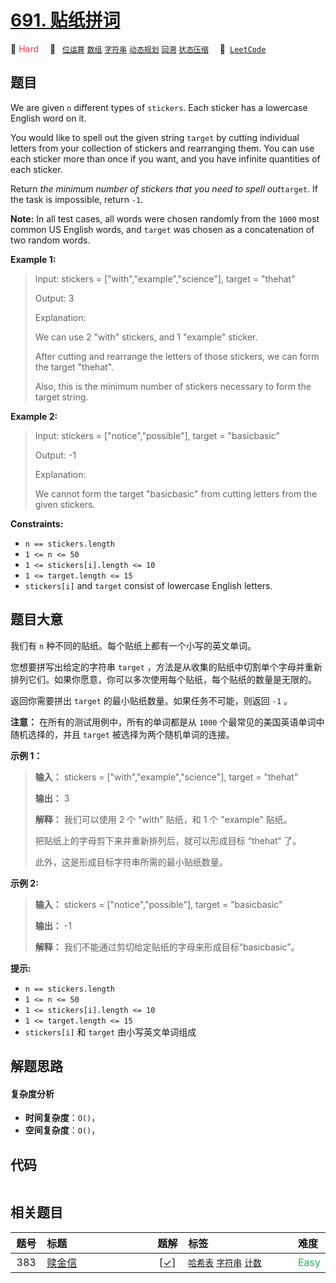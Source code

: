 # [691. 贴纸拼词](https://leetcode.com/problems/stickers-to-spell-word)

🔴 <font color=#ff334b>Hard</font>&emsp; 🔖&ensp; [`位运算`](/outline/tag/bit-manipulation.md) [`数组`](/outline/tag/array.md) [`字符串`](/outline/tag/string.md) [`动态规划`](/outline/tag/dynamic-programming.md) [`回溯`](/outline/tag/backtracking.md) [`状态压缩`](/outline/tag/bitmask.md)&emsp; 🔗&ensp;[`LeetCode`](https://leetcode.com/problems/stickers-to-spell-word)

## 题目

We are given `n` different types of `stickers`. Each sticker has a lowercase
English word on it.

You would like to spell out the given string `target` by cutting individual
letters from your collection of stickers and rearranging them. You can use
each sticker more than once if you want, and you have infinite quantities of
each sticker.

Return _the minimum number of stickers that you need to spell out_`target`. If
the task is impossible, return `-1`.

**Note:** In all test cases, all words were chosen randomly from the `1000`
most common US English words, and `target` was chosen as a concatenation of
two random words.



**Example 1:**

> Input: stickers = ["with","example","science"], target = "thehat"
> 
> Output: 3
> 
> Explanation:
> 
> We can use 2 "with" stickers, and 1 "example" sticker.
> 
> After cutting and rearrange the letters of those stickers, we can form the target "thehat".
> 
> Also, this is the minimum number of stickers necessary to form the target string.

**Example 2:**

> Input: stickers = ["notice","possible"], target = "basicbasic"
> 
> Output: -1
> 
> Explanation:
> 
> We cannot form the target "basicbasic" from cutting letters from the given stickers.

**Constraints:**

  * `n == stickers.length`
  * `1 <= n <= 50`
  * `1 <= stickers[i].length <= 10`
  * `1 <= target.length <= 15`
  * `stickers[i]` and `target` consist of lowercase English letters.


## 题目大意

我们有 `n` 种不同的贴纸。每个贴纸上都有一个小写的英文单词。

您想要拼写出给定的字符串 `target` ，方法是从收集的贴纸中切割单个字母并重新排列它们。如果你愿意，你可以多次使用每个贴纸，每个贴纸的数量是无限的。

返回你需要拼出 `target` 的最小贴纸数量。如果任务不可能，则返回 `-1` 。

**注意：** 在所有的测试用例中，所有的单词都是从 `1000` 个最常见的美国英语单词中随机选择的，并且 `target` 被选择为两个随机单词的连接。



**示例 1：**

> 
> 
> 
> 
> 
> **输入：** stickers = ["with","example","science"], target = "thehat"
> 
> **输出：** 3
> 
> **解释：** 我们可以使用 2 个 "with" 贴纸，和 1 个 "example" 贴纸。
> 
> 把贴纸上的字母剪下来并重新排列后，就可以形成目标 “thehat“ 了。
> 
> 此外，这是形成目标字符串所需的最小贴纸数量。
> 
> 

**示例 2:**

> 
> 
> 
> 
> 
> **输入：** stickers = ["notice","possible"], target = "basicbasic"
> 
> **输出：** -1
> 
> **解释：** 我们不能通过剪切给定贴纸的字母来形成目标“basicbasic”。



**提示:**

  * `n == stickers.length`
  * `1 <= n <= 50`
  * `1 <= stickers[i].length <= 10`
  * `1 <= target.length <= 15`
  * `stickers[i]` 和 `target` 由小写英文单词组成


## 解题思路

#### 复杂度分析

- **时间复杂度**：`O()`，
- **空间复杂度**：`O()`，

## 代码

```javascript

```

## 相关题目

<!-- prettier-ignore -->
| 题号 | 标题 | 题解 | 标签 | 难度 |
| :------: | :------ | :------: | :------ | :------ |
| 383 | [赎金信](https://leetcode.com/problems/ransom-note) | [[✓]](/problem/0383) |  [`哈希表`](/outline/tag/hash-table.md) [`字符串`](/outline/tag/string.md) [`计数`](/outline/tag/counting.md) | <font color=#15bd66>Easy</font> |

<style>
.blue {
    background-color: #096dd9;
    padding: 0.25rem 0.5rem;
    margin: 0;
    font-size: 0.85em;
    border-radius: 3px;
    color: white;
    font-weight: 500;
}
table th:first-of-type { width: 10%; }
table th:nth-of-type(2) { width: 35%; }
table th:nth-of-type(3) { width: 10%; }
table th:nth-of-type(4) { width: 35%; }
table th:nth-of-type(5) { width: 10%; }
</style>
